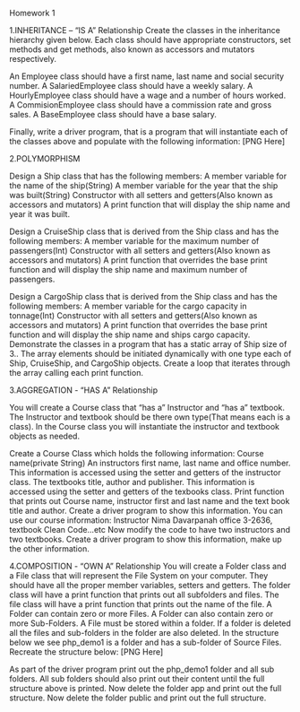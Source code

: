 Homework 1

1.INHERITANCE – “IS A” Relationship
Create the classes in the inheritance hierarchy given below. Each class should have appropriate constructors, set methods and get methods, also known as accessors and mutators respectively. 

An Employee class should have a first name, last name and social security number.
A SalariedEmployee class should have a weekly salary.
A HourlyEmployee class should have a wage and a number of hours worked.
A CommisionEmployee class should have a commission rate and gross sales.
A BaseEmployee class should have a base salary.

Finally, write a driver program, that is a program that will instantiate each of the classes above and populate with the following information:
[PNG Here]

2.POLYMORPHISM

Design a Ship class that has the following members:
A member variable for the name of the ship(String)
A member variable for the year that the ship was built(String)
Constructor with all setters and getters(Also known as accessors and mutators)
A print function that will display the ship name and year it was built.

Design a CruiseShip class that is derived from the Ship class and has the following members:
A member variable for the maximum number of passengers(Int)
Constructor with all setters and getters(Also known as accessors and mutators)
A print function that overrides the base print function and will display the ship name and maximum number of passengers.

Design a CargoShip class that is derived from the Ship class and has the following members:
A member variable for the cargo capacity in tonnage(Int)
Constructor with all setters and getters(Also known as accessors and mutators)
A print function that overrides the base print function and will display the ship name and ships cargo capacity.
Demonstrate the classes in a program that has a static array of Ship size of 3.. The array elements should be initiated dynamically with one type each of Ship, CruiseShip, and CargoShip objects. Create a loop that iterates through the array calling each print function.

3.AGGREGATION - “HAS A” Relationship

You will create a Course class that “has a” Instructor and “has a” textbook. The Instructor and textbook should be there own type(That means each is a class). In the Course class you will instantiate the instructor and textbook objects as needed.
 
Create a Course Class which holds the following information:
Course name(private String)
An instructors first name, last name and office number. This information is accessed using the setter and getters of the instructor class.
The textbooks title, author and publisher. This information is accessed using the setter and getters of the texbooks class.
Print function that prints out Course name, instructor first and last name and the text book title and author.
Create a driver program to show this information. You can use our course information: Instructor Nima Davarpanah office 3-2636, textbook Clean Code…etc
Now modify the code to have two instructors and two textbooks. 
Create a driver program to show this information, make up the other information.

4.COMPOSITION - “OWN A” Relationship
You will create a Folder class and a File class that will represent the File System on your computer. They should have all the proper member variables, setters and getters. The folder class will have a print function that prints out all subfolders and files. The file class will have a print function that prints out the name of the file.
A Folder can contain zero or more Files. A Folder can also contain zero or more Sub-Folders.
A File must be stored within a folder. 
If a folder is deleted all the files and sub-folders in the folder are also deleted.
In the structure below we see php_demo1 is a folder and has a sub-folder of Source Files.
Recreate the structure below:
[PNG Here]

As part of the driver program print out the php_demo1 folder and all sub folders. All sub folders should also print out their content until the full structure above is printed.
Now delete the folder app and print out the full structure.
Now delete the folder public and print out the full structure.
